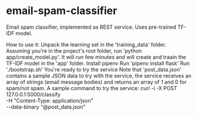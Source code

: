 # email-spam-classifier
Email spam classifier, implemented as REST service. Uses pre-trained TF-IDF model.

How to use it:
Unpack the learning set in the 'training_data' folder.
Assuming you're in the project's root folder, run 'python app/create_model.py'. It will run few minutes and will create and traain the TF-IDF model in the 'app' folder.
Install pipenv
Run 'pipenv install flask'
Run './bootstrap.sh'
You're ready to try the service
Note that 'post_data.json' contains a sample JSON data to try with the service, the service receives an array of strings (email message bodies) and returns an array of 1 and 0 for spam/not spam.
A sample command to try the service:
curl -i -X POST 127.0.0.1:5000/classify \
  -H "Content-Type: application/json" \
  --data-binary "@post_data.json"
